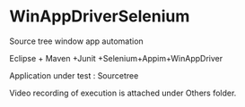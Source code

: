 # WinAppDriverSelenium
Source tree window app automation


 Eclipse + Maven +Junit +Selenium+Appim+WinAppDriver
 
 Application under test : Sourcetree
 
 Video recording of execution is attached under Others folder.


